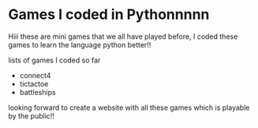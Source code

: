 ﻿# Games I coded in Pythonnnnn

Hiii these are mini games that we all have played before, I coded these games to learn the language python better!!

lists of games I coded so far
- connect4
- tictactoe
- battleships 

looking forward to create a website with all these games which is playable by the public!!
